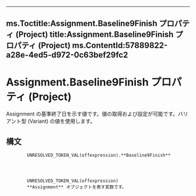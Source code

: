 

---
ms.Toctitle:Assignment.Baseline9Finish プロパティ (Project)
title:Assignment.Baseline9Finish プロパティ (Project)
ms.ContentId:57889822-a28e-4ed5-d972-0c63bef29fc2
---
# Assignment.Baseline9Finish プロパティ (Project)




Assignment の基準終了日を示す値です。値の取得および設定が可能です。バリアント型 (Variant) の値を使用します。

## 構文

            UNRESOLVED_TOKEN_VAL(offexpression).**Baseline9Finish**




            UNRESOLVED_TOKEN_VAL(offexpression)
            **Assignment** オブジェクトを表す変数です。




